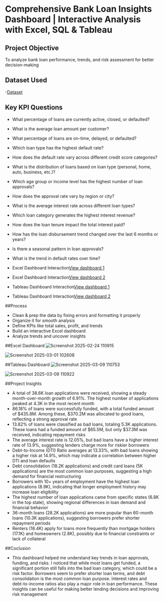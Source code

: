 # Comprehensive Bank Loan Insights Dashboard | Interactive Analysis with Excel, SQL & Tableau
## Project Objective
To analyze bank loan performance, trends, and risk assessment for better decision-making

## Dataset Used
-<a href="https://github.com/AvinashCodes10/Bank-Loan-Summary-Overview-Excel-Project/blob/main/Bank%20Loan.xlsx">Dataset</a>

## Key KPI Questions
- What percentage of loans are currently active, closed, or defaulted?
- What is the average loan amount per customer?
- What percentage of loans are on-time, delayed, or defaulted?
- Which loan type has the highest default rate?
- How does the default rate vary across different credit score categories?
- What is the distribution of loans based on loan type (personal, home, auto, business, etc.)?
- Which age group or income level has the highest number of loan approvals?
- How does the approval rate vary by region or city?
- What is the average interest rate across different loan types?
- Which loan category generates the highest interest revenue?
- How does the loan tenure impact the total interest paid?
- How has the loan disbursement trend changed over the last 6 months or years?
- Is there a seasonal pattern in loan approvals?
- What is the trend in default rates over time?

- Excel Dashboard Interaction<a href="https://github.com/AvinashCodes10/Bank-Loan-Summary-Overview-Excel-Project/blob/main/Screenshot%202025-02-24%20110915.png">View dashboard 1</a>
- Excel Dashboard Interaction<a href="https://github.com/AvinashCodes10/Bank-Loan-Summary-Overview-Excel-Project/blob/main/Screenshot%202025-03-01%20102608.png">View dashboard 2</a>
- Tableau Dashboard Interaction<a href="https://github.com/AvinashCodes10/Bank-Loan-Summary-Overview-Excel-Project/blob/main/Screenshot%202025-03-09%20110753.png">View dashboard 1</a>
-  Tableau Dashboard Interaction<a href="https://github.com/AvinashCodes10/Bank-Loan-Summary-Overview-Excel-Project/blob/main/Screenshot%202025-03-09%20110922.png">View dashboard 2</a>
 

##Process
- Clean & prep the data by fixing errors and formatting it properly
- Organize it for smooth analysis
- Define KPIs like total sales, profit, and trends
- Build an interactive Excel dashboard
- Analyze trends and uncover insights

##Excel Dashboard
![Screenshot 2025-02-24 110915](https://github.com/user-attachments/assets/bc3bd997-8c7f-4b86-9163-8408062be721)

![Screenshot 2025-03-01 102608](https://github.com/user-attachments/assets/de69ad74-dfed-4e79-bc48-bd7e3f5614d6)

##Tableau Dashboard
![Screenshot 2025-03-09 110753](https://github.com/user-attachments/assets/836bdb0b-f82e-4919-9e13-7664a10a9fa4)

![Screenshot 2025-03-09 110922](https://github.com/user-attachments/assets/d1093729-44a9-4355-8a7f-88ccc242aaca)


##Project Insights
- A total of 38.6K loan applications were received, showing a steady month-over-month growth of 6.91%. The highest number of applications peaked at 4.3K in the most recent month
- 86.18% of loans were successfully funded, with a total funded amount of $435.8M. Among these, $370.2M was allocated to good loans, reflecting a strong approval rate
- 13.82% of loans were classified as bad loans, totaling 5.3K applications. These loans had a funded amount of $65.5M, but only $37.3M was received, indicating repayment risks
- The average interest rate is 12.05%, but bad loans have a higher interest rate of 13.9%, suggesting lenders charge more for riskier borrowers
- Debt-to-Income (DTI) Ratio averages at 13.33%, with bad loans showing a higher risk at 14.9%, which may indicate a correlation between higher DTI and loan defaults
- Debt consolidation (18.2K applications) and credit card loans (5K applications) are the most common loan purposes, suggesting a high demand for financial restructuring
- Borrowers with 10+ years of employment have the highest loan applications (8.9K), indicating that longer employment history may increase loan eligibility
- The highest number of loan applications came from specific states (6.8K in the top state), showing regional differences in loan demand and financial behavior
- 36-month loans (28.2K applications) are more popular than 60-month loans (10.3K applications), suggesting borrowers prefer shorter repayment periods
- Renters (18.4K) apply for loans more frequently than mortgage holders (17.1K) and homeowners (2.8K), possibly due to financial constraints or lack of collateral

##Coclusion
- This dashboard helped me understand key trends in loan approvals, funding, and risks. I noticed that while most loans get funded, a significant portion still falls into the bad loan category, which could be a risk factor. Borrowers seem to prefer shorter loan terms, and debt consolidation is the most common loan purpose. Interest rates and debt-to-income ratios also play a major role in loan performance. These insights can be useful for making better lending decisions and improving risk management
